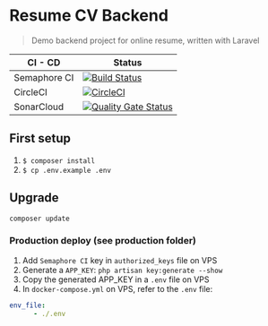 Resume CV Backend
=================

> Demo backend project for online resume, written with Laravel

| CI - CD      | Status                                                                                                                                                                                                               | 
|--------------|----------------------------------------------------------------------------------------------------------------------------------------------------------------------------------------------------------------------|
| Semaphore CI | [![Build Status](https://sineverba.semaphoreci.com/badges/resumecv-backend/branches/master.svg?style=shields&key=8993a8be-8cf8-480c-9d0e-0cc0041daf4b)](https://sineverba.semaphoreci.com/projects/resumecv-backend) |
| CircleCI     | [![CircleCI](https://circleci.com/gh/sineverba/resumecv-backend/tree/develop.svg?style=svg)](https://circleci.com/gh/sineverba/resumecv-backend/tree/develop)                                                        |
| SonarCloud   | [![Quality Gate Status](https://sonarcloud.io/api/project_badges/measure?project=sineverba_resumecv-backend&metric=alert_status)](https://sonarcloud.io/dashboard?id=sineverba_resumecv-backend)                     |

## First setup
1. `$ composer install`
2. `$ cp .env.example .env`

## Upgrade
`composer update`

### Production deploy (see production folder)

1. Add `Semaphore CI` key in `authorized_keys` file on VPS
2. Generate a `APP_KEY`: `php artisan key:generate --show`
3. Copy the generated APP_KEY in a `.env` file on VPS
4. In `docker-compose.yml` on VPS, refer to the `.env` file:

```yml
env_file:
      - ./.env
```
